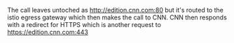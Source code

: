 The call leaves untoched as http://edition.cnn.com:80 but it's routed to the istio egress gateway which then makes the call to CNN. CNN then responds with a redirect for HTTPS which is another request to https://edition.cnn.com:443  
